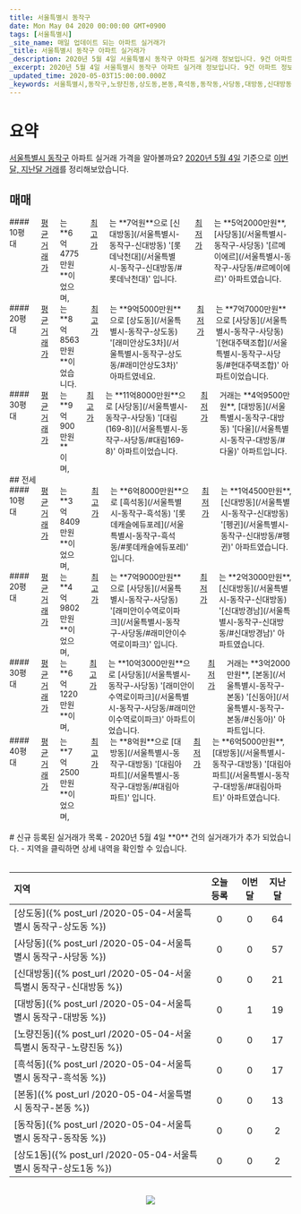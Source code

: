 ```yaml
---
title: 서울특별시 동작구
date: Mon May 04 2020 00:00:00 GMT+0900
tags: [서울특별시]
_site_name: 매일 업데이트 되는 아파트 실거래가
_title: 서울특별시 동작구 아파트 실거래가
_description: 2020년 5월 4일 서울특별시 동작구 아파트 실거래 정보입니다. 9건 아파트 정보가 있습니다.
_excerpt: 2020년 5월 4일 서울특별시 동작구 아파트 실거래 정보입니다. 9건 아파트 정보가 있습니다.
_updated_time: 2020-05-03T15:00:00.000Z
_keywords: 서울특별시,동작구,노량진동,상도동,본동,흑석동,동작동,사당동,대방동,신대방동,상도1동
---
```



# 요약
<ins>서울특별시 동작구</ins> 아파트 실거래 가격을 알아볼까요? <ins>2020년 5월 4일</ins> 기준으로 <ins>이번달, 지난달 거래</ins>를 정리해보았습니다.

## 매매
<div class="container">
<div class="six columns" markdown="1">
#### 10평대
<ins>평균 거래가</ins>는 **6억4775만원**이었으며, <ins>최고가</ins>는 **7억원**으로 [신대방동](/서울특별시-동작구-신대방동) '[롯데낙천대](/서울특별시-동작구-신대방동/#롯데낙천대)' 입니다. <ins>최저가</ins>는 **5억2000만원**, [사당동](/서울특별시-동작구-사당동) '[르메이에르](/서울특별시-동작구-사당동/#르메이에르)' 아파트였습니다.
</div>
<div class="six columns" markdown="1">
#### 20평대
<ins>평균 거래가</ins>는 **8억8563만원**이었습니다. <ins>최고가</ins>는 **9억5000만원**으로 [상도동](/서울특별시-동작구-상도동) '[래미안상도3차](/서울특별시-동작구-상도동/#래미안상도3차)' 아파트였네요. <ins>최저가</ins>는 **7억7000만원**으로 [사당동](/서울특별시-동작구-사당동) '[현대주택조합](/서울특별시-동작구-사당동/#현대주택조합)' 아파트이었습니다.
</div>
</div>
<div class="container">
<div class="twelve columns" markdown="1">
#### 30평대
<ins>평균 거래가</ins>는 **9억900만원**이며, <ins>최고가</ins>는 **11억8000만원**으로 [사당동](/서울특별시-동작구-사당동) '[대림(169-8)](/서울특별시-동작구-사당동/#대림169-8)' 아파트이었습니다. <ins>최저가</ins> 거래는 **4억9500만원**, [대방동](/서울특별시-동작구-대방동) '[다울](/서울특별시-동작구-대방동/#다울)' 아파트입니다.
</div>
</div>
## 전세
<div class="container">
<div class="six columns" markdown="1">
#### 10평대
<ins>평균 거래가</ins>는 **3억8409만원**이었으며, <ins>최고가</ins>는 **6억8000만원**으로 [흑석동](/서울특별시-동작구-흑석동) '[롯데캐슬에듀포레](/서울특별시-동작구-흑석동/#롯데캐슬에듀포레)' 입니다. <ins>최저가</ins>는 **1억4500만원**, [신대방동](/서울특별시-동작구-신대방동) '[펭귄](/서울특별시-동작구-신대방동/#펭귄)' 아파트였습니다.
</div>
<div class="six columns" markdown="1">
#### 20평대
<ins>평균 거래가</ins>는 **4억9802만원**이었으며, <ins>최고가</ins>는 **7억9000만원**으로 [사당동](/서울특별시-동작구-사당동) '[래미안이수역로이파크](/서울특별시-동작구-사당동/#래미안이수역로이파크)' 입니다. <ins>최저가</ins>는 **2억3000만원**, [신대방동](/서울특별시-동작구-신대방동) '[신대방경남](/서울특별시-동작구-신대방동/#신대방경남)' 아파트였습니다.
</div>
</div>
<div class="container">
<div class="six columns" markdown="1">
#### 30평대
<ins>평균 거래가</ins>는 **6억1220만원**이며, <ins>최고가</ins>는 **10억3000만원**으로 [사당동](/서울특별시-동작구-사당동) '[래미안이수역로이파크](/서울특별시-동작구-사당동/#래미안이수역로이파크)' 아파트이었습니다. <ins>최저가</ins> 거래는 **3억2000만원**, [본동](/서울특별시-동작구-본동) '[신동아](/서울특별시-동작구-본동/#신동아)' 아파트입니다.
</div>
<div class="six columns" markdown="1">
#### 40평대
<ins>평균 거래가</ins>는 **7억2500만원**이었으며, <ins>최고가</ins>는 **8억원**으로 [대방동](/서울특별시-동작구-대방동) '[대림아파트](/서울특별시-동작구-대방동/#대림아파트)' 입니다. <ins>최저가</ins>는 **6억5000만원**, [대방동](/서울특별시-동작구-대방동) '[대림아파트](/서울특별시-동작구-대방동/#대림아파트)' 아파트였습니다.
</div>
</div>


<br>
# 신규 등록된 실거래가 목록
- 2020년 5월 4일 **0** 건의 실거래가가 추가 되었습니다.
- 지역을 클릭하면 상세 내역을 확인할 수 있습니다.
<br><br>

| 지역 | 오늘 등록 | 이번달 | 지난달 |
|:---|:---:|:---:|:---:|
| [상도동]({% post_url /2020-05-04-서울특별시 동작구-상도동 %}) | 0 | 0 | 64|
| [사당동]({% post_url /2020-05-04-서울특별시 동작구-사당동 %}) | 0 | 0 | 57|
| [신대방동]({% post_url /2020-05-04-서울특별시 동작구-신대방동 %}) | 0 | 0 | 21|
| [대방동]({% post_url /2020-05-04-서울특별시 동작구-대방동 %}) | 0 | 1 | 19|
| [노량진동]({% post_url /2020-05-04-서울특별시 동작구-노량진동 %}) | 0 | 0 | 17|
| [흑석동]({% post_url /2020-05-04-서울특별시 동작구-흑석동 %}) | 0 | 0 | 17|
| [본동]({% post_url /2020-05-04-서울특별시 동작구-본동 %}) | 0 | 0 | 13|
| [동작동]({% post_url /2020-05-04-서울특별시 동작구-동작동 %}) | 0 | 0 | 2|
| [상도1동]({% post_url /2020-05-04-서울특별시 동작구-상도1동 %}) | 0 | 0 | 2|

<p align="center"><br><img src="https://via.placeholder.com/700x120"><br></p>
